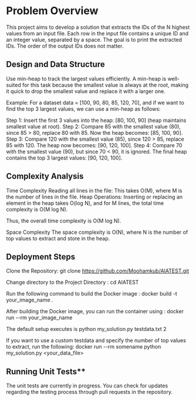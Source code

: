 # Problem Overview
This project aims to develop a solution that extracts the IDs of the N highest values from an input file. Each row in the input file contains a unique ID and an integer value, separated by a space. The goal is to print the extracted IDs. The order of the output IDs does not matter.

## Design and Data Structure
Use min-heap to track the largest values efficiently. A min-heap is well-suited for this task because the smallest value is always at the root, making it quick to drop the smallest value and replace it with a larger one.

Example:
For a dataset data = [100, 90, 80, 85, 120, 70], and if we want to find the top 3 largest values, we can use a min-heap as follows:

Step 1: Insert the first 3 values into the heap: [80, 100, 90] (heap maintains smallest value at root).
Step 2: Compare 85 with the smallest value (80), since 85 > 80, replace 80 with 85. Now the heap becomes: [85, 100, 90].
Step 3: Compare 120 with the smallest value (85), since 120 > 85, replace 85 with 120. The heap now becomes: [90, 120, 100].
Step 4: Compare 70 with the smallest value (90), but since 70 < 90, it is ignored. The final heap contains the top 3 largest values: [90, 120, 100].

## Complexity Analysis
Time Complexity
Reading all lines in the file: This takes O(M), where M is the number of lines in the file.
Heap Operations: Inserting or replacing an element in the heap takes O(log N), and for M lines, the total time complexity is O(M log N).

Thus, the overall time complexity is O(M log N).

Space Complexity
The space complexity is O(N), where N is the number of top values to extract and store in the heap.

## Deployment Steps

Clone the Repository: git clone https://github.com/Moohamkub/AIATEST.git

Change directory to the Project Directory : cd AIATEST

Run the following command to build the Docker image : docker build -t your_image_name .

After building the Docker image, you can run the container using : docker run --rm your_image_name

The default setup executes is python my_solution.py testdata.txt 2

If you want to use a custom testdata and specify the number of top values to extract, run the following: docker run --rm somename python my_solution.py <your_data_file> <N>

## Running Unit Tests**
The unit tests are currently in progress. You can check for updates regarding the testing process through pull requests in the repository.












